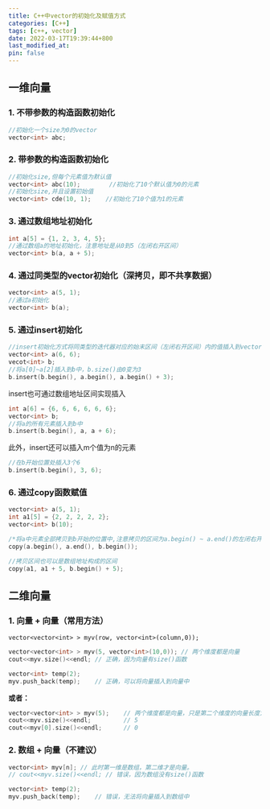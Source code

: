 ```yaml
---
title: C++中vector的初始化及赋值方式
categories: [C++]
tags: [c++, vector]
date: 2022-03-17T19:39:44+800
last_modified_at: 
pin: false
---
```


## 一维向量

### 1. 不带参数的构造函数初始化

```c++
//初始化一个size为0的vector
vector<int> abc;
```

### 2. 带参数的构造函数初始化

```c++
//初始化size,但每个元素值为默认值
vector<int> abc(10);        //初始化了10个默认值为0的元素
//初始化size,并且设置初始值
vector<int> cde(10, 1);    //初始化了10个值为1的元素
```


### 3. 通过数组地址初始化

```c++
int a[5] = {1, 2, 3, 4, 5};
//通过数组a的地址初始化，注意地址是从0到5（左闭右开区间）
vector<int> b(a, a + 5);
```

### 4. 通过同类型的vector初始化（深拷贝，即不共享数据）

```c++
vector<int> a(5, 1);
//通过a初始化
vector<int> b(a);
```


### 5. 通过insert初始化

```c++
//insert初始化方式将同类型的迭代器对应的始末区间（左闭右开区间）内的值插入到vector中
vector<int> a(6, 6);
vecot<int> b;
//将a[0]~a[2]插入到b中，b.size()由0变为3
b.insert(b.begin(), a.begin(), a.begin() + 3);
```

insert也可通过数组地址区间实现插入
```c++
int a[6] = {6, 6, 6, 6, 6, 6};
vector<int> b;
//将a的所有元素插入到b中
b.insert(b.begin(), a, a + 6);
```
此外，insert还可以插入m个值为n的元素
```c++
//在b开始位置处插入3个6
b.insert(b.begin(), 3, 6);
```

### 6. 通过copy函数赋值

```c++
vector<int> a(5, 1);
int a1[5] = {2, 2, 2, 2, 2};
vector<int> b(10);

/*将a中元素全部拷贝到b开始的位置中,注意拷贝的区间为a.begin() ~ a.end()的左闭右开的区间*/
copy(a.begin(), a.end(), b.begin());

//拷贝区间也可以是数组地址构成的区间
copy(a1, a1 + 5, b.begin() + 5);
```




## 二维向量

### 1. 向量 + 向量（常用方法）

`vector<vector<int> > myv(row, vector<int>(column,0));`

```c++
vector<vector<int> > myv(5, vector<int>(10,0)); // 两个维度都是向量
cout<<myv.size()<<endl; // 正确，因为向量有size()函数

vector<int> temp(2);
myv.push_back(temp);    // 正确，可以将向量插入到向量中
```
**或者：**
```c++
vector<vector<int> > myv(5);    // 两个维度都是向量，只是第二个维度的向量长度为0
cout<<myv.size()<<endl;         // 5
cout<<myv[0].size()<<endl;      // 0
```

### 2. 数组 + 向量（不建议）

```c++
vector<int> myv[n]; // 此时第一维是数组，第二维才是向量。
// cout<<myv.size()<<endl; // 错误，因为数组没有size()函数

vector<int> temp(2);
myv.push_back(temp);    // 错误，无法将向量插入到数组中
```

